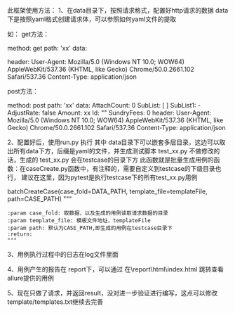 此框架使用方法：
1、在data目录下，按照请求格式，配置好http请求的数据
data下是按照yaml格式创建请求体，可以参照如何yaml文件的提取

如：
get方法：

method: get
path: 'xx'
data:

header:
  User-Agent: Mozilla/5.0 (Windows NT 10.0; WOW64) AppleWebKit/537.36 (KHTML, like Gecko) Chrome/50.0.2661.102 Safari/537.36
  Content-Type: application/json

post方法：

method: post
path: 'xx'
data:
  AttachCount: 0
  SubList: [ ]
  SubList1:
    - 
      AdjustRate: false
      Amount: xx
      Id: ""
  SundryFees: 0
header:
  User-Agent: Mozilla/5.0 (Windows NT 10.0; WOW64) AppleWebKit/537.36 (KHTML, like Gecko) Chrome/50.0.2661.102 Safari/537.36
  Content-Type: application/json


2、配置好后，使用run.py 执行
其中 data目录下可以嵌套多层目录，这边可以取出所有data下方，后缀是yaml的文件，并生成测试脚本 test_xx.py
不做修改的话，生成的 test_xx.py 会在testcase的目录下方
此函数就是批量生成用例的函数：在caseCreate.py函数中，有注释的，需要自定义到testcase的下级目录也行，
建议在这里，因为pytest是执行testcase下的所有test_xx.py用例

batchCreateCase(case_fold=DATA_PATH, template_file=templateFile, path=CASE_PATH)
 """

    :param case_fold: 取数据，以及生成的用例读取请求数据的目录
    :param template_file: 模板文件地址，templateFile
    :param path: 默认为CASE_PATH,即生成的用例在testcase目录下
    :return:
    """

3、用例执行过程中的日志在log文件里面

4、用例产生的报告在 report下，可以通过 在\report\html\index.html 跳转查看allure提供的用例


5、现在只做了请求，并返回result，没对进一步验证进行编写，这点可以修改template/templates.txt继续去完善
